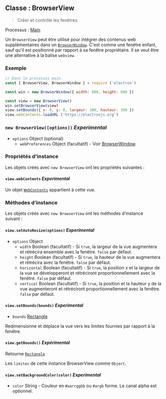## Classe : BrowserView

> Créer et contrôle les fenêtres.

Processus : [Main](../glossary.md#main-process)

Un `BrowserView` peut être utilisé pour intégrer des contenus web supplémentaires dans un [`BrowserWindow`](browser-window.md). C'est comme une fenêtre enfant, sauf qu'il est positionné par rapport à sa fenêtre propriétaire. Il se veut être une alternative à la balise `webview`.

### Exemple

```javascript
// Dans le processus main.
const { BrowserView, BrowserWindow } = require ('electron')

const win = new BrowserWindow({ width: 800, height: 600 })

const view = new BrowserView()
win.setBrowserView(view)
view.setBounds({ x: 0, y: 0, largeur: 300, hauteur: 300 })
view.webContents.loadURL ('https://electronjs.org')
```

### `new BrowserView([options])` _Experimental_

* `options` Object (optional)
  * `webPreferences` Object (facultatif) - Voir [BrowserWindow](browser-window.md).

### Propriétés d'instance

Les objets créés avec `new BrowserView` ont les propriétés suivantes :

#### `view.webContents` _Experimental_

Un objet [`WebContents`](web-contents.md) appartient à cette vue.

### Méthodes d’instance

Les objets créés avec `new BrowserView` ont les méthodes d’instance suivant :

#### `view.setAutoResize(options)` _Experimental_

* `options` Object
  * `width` Boolean (facultatif) - Si `true`, la largeur de la vue augmentera et rétrécira ensemble avec la fenêtre. `false` par défaut.
  * `height` Boolean (facultatif) - Si `true`, la hauteur de la vue augmentera et rétrécira avec la fenêtre. `false` par défaut.
  * `horizontal` Boolean (facultatif) - Si `true`, la position x et la largeur de la vue se développeront et rétréciront proportionnellement avec la fenêtre. `false` par défaut.
  * `vertical` Boolean (facultatif) - Si `true`, la position et la hauteur y de la vue augmenteront et rétréciront proportionnellement avec la fenêtre. `false` par défaut.

#### `view.setBounds(bounds)` _Experimental_

* `bounds` [Rectangle](structures/rectangle.md)

Redimensionne et déplace la vue vers les limites fournies par rapport à la fenêtre.

#### `view.getBounds()` _Expérimental_

Retourne [`Rectangle`](structures/rectangle.md)

Les `limites` de cette instance BrowserView comme `Object`.

#### `view.setBackgroundColor(color)` _Experimental_

* `color` String - Couleur en `#aarrggbb` ou `#argb` forme. Le canal alpha est optionnel.
